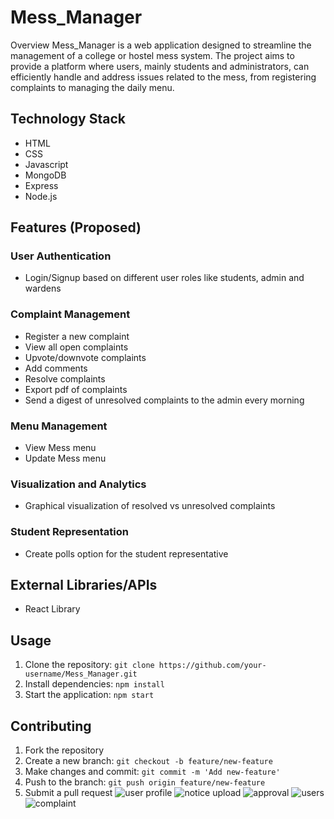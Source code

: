 # Mess_Manager

Overview
Mess_Manager is a web application designed to streamline the management of a college or hostel mess system. The project aims to provide a platform where users, mainly students and administrators, can efficiently handle and address issues related to the mess, from registering complaints to managing the daily menu.

## Technology Stack
- HTML
- CSS
- Javascript
- MongoDB
- Express
- Node.js

## Features (Proposed)

### User Authentication
- Login/Signup based on different user roles like students, admin and wardens 

### Complaint Management
- Register a new complaint
- View all open complaints
- Upvote/downvote complaints
- Add comments
- Resolve complaints
- Export pdf of complaints
- Send a digest of unresolved complaints to the admin every morning

### Menu Management
- View Mess menu
- Update Mess menu

### Visualization and Analytics
- Graphical visualization of resolved vs unresolved complaints

### Student Representation
- Create polls option for the student representative

## External Libraries/APIs
- React Library

## Usage
1. Clone the repository: `git clone https://github.com/your-username/Mess_Manager.git`
2. Install dependencies: `npm install`
3. Start the application: `npm start`

## Contributing
1. Fork the repository
2. Create a new branch: `git checkout -b feature/new-feature`
3. Make changes and commit: `git commit -m 'Add new-feature'`
4. Push to the branch: `git push origin feature/new-feature`
5. Submit a pull request
![user profile](https://github.com/sachinkr24/Hostel_Management_system/assets/85781890/9e1beb0c-6b97-4c02-9828-fd268e6430af)
![notice upload](https://github.com/sachinkr24/Hostel_Management_system/assets/85781890/d3d22fad-adf6-4416-b704-f962c1923bba)
![approval](https://github.com/sachinkr24/Hostel_Management_system/assets/85781890/0908e9ad-c8fc-4e99-a59a-561b31535dd0)
![users](https://github.com/sachinkr24/Hostel_Management_system/assets/85781890/081b4ccc-e93c-4f20-878b-5c2337e9c9e0)
![complaint](https://github.com/sachinkr24/Hostel_Management_system/assets/85781890/9b60c647-964b-4ccb-876e-09977554c1fd)
